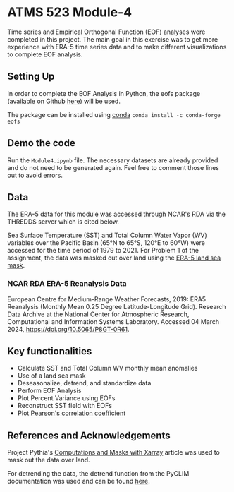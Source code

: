 # ATMS 523 Module-4

Time series and Empirical Orthogonal Function (EOF) analyses were completed in this project. The main goal in this exercise was to get more experience with ERA-5 time series data and to make different visualizations to complete EOF analysis.

## Setting Up
In order to complete the EOF Analysis in Python, the eofs package (available on Github [here](https://github.com/ajdawson/eofs)) will be used. 

The package can be installed using [conda](https://docs.conda.io/projects/conda/en/latest/)
```conda install -c conda-forge eofs```

## Demo the code
Run the ```Module4.ipynb``` file. The necessary datasets are already provided and do not need to be generated again. Feel free to comment those lines out to avoid errors.

## Data
The ERA-5 data for this module was accessed through NCAR's RDA via the THREDDS server which is cited below.

Sea Surface Temperature (SST) and Total Column Water Vapor (WV) variables over the Pacific Basin (65°N to 65°S, 120°E to 60°W) were accessed for the time period of 1979 to 2021. For Problem 1 of the assignment, the data was masked out over land using the [ERA-5 land sea mask](https://thredds.rda.ucar.edu/thredds/catalog/files/g/ds633.0/e5.oper.invariant/197901/catalog.html?dataset=files/g/ds633.0/e5.oper.invariant/197901/e5.oper.invariant.128_172_lsm.ll025sc.1979010100_1979010100.nc).

### NCAR RDA ERA-5 Reanalysis Data
European Centre for Medium-Range Weather Forecasts, 2019: ERA5 Reanalysis (Monthly Mean 0.25 Degree Latitude-Longitude Grid). Research Data Archive at the National Center for Atmospheric Research, Computational and Information Systems Laboratory. Accessed 04 March 2024, https://doi.org/10.5065/P8GT-0R61.

## Key functionalities
- Calculate SST and Total Column WV monthly mean anomalies
- Use of a land sea mask
- Deseasonalize, detrend, and standardize data
- Perform EOF Analysis
- Plot Percent Variance using EOFs
- Reconstruct SST field with EOFs
- Plot [Pearson's correlation coefficient](https://docs.xarray.dev/en/stable/generated/xarray.corr.html)

## References and Acknowledgements
Project Pythia's  [Computations and Masks with Xarray](https://foundations.projectpythia.org/core/xarray/computation-masking.html#overview) article was used to mask out the data over land.

For detrending the data, the detrend function from the PyCLIM documentation was used and can be found [here](https://climate.usu.edu/people/yoshi/pyclm101/monthly.html).